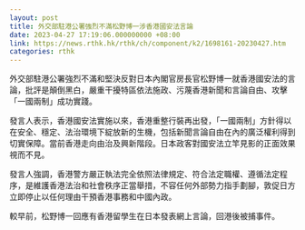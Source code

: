 ```yaml
---
layout: post
title: 外交部駐港公署強烈不滿松野博一涉香港國安法言論
date: 2023-04-27 17:19:06.000000000 +08:00
link: https://news.rthk.hk/rthk/ch/component/k2/1698161-20230427.htm
categories: rthk
---
```


外交部駐港公署強烈不滿和堅決反對日本內閣官房長官松野博一就香港國安法的言論，批評是顛倒黑白，嚴重干擾特區依法施政、污蔑香港新聞和言論自由、攻擊「一國兩制」成功實踐。

發言人表示，香港國安法實施以來，香港重整行裝再出發，「一國兩制」方針得以在安全、穩定、法治環境下綻放新的生機，包括新聞言論自由在內的廣泛權利得到切實保障。當前香港走向由治及興新階段。日本政客對國安法立竿見影的正面效果視而不見。

發言人強調，香港警方嚴正執法完全依照法律規定、符合法定職權、遵循法定程序，是維護香港法治和社會秩序正當舉措，不容任何外部勢力指手劃腳，敦促日方立即停止以任何理由干預香港事務和中國內政。

較早前，松野博一回應有香港留學生在日本發表網上言論，回港後被捕事件。
